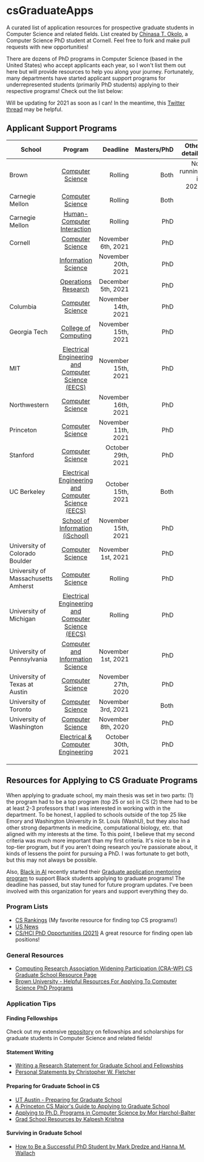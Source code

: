 # csGraduateApps
A curated list of application resources for prospective graduate students in Computer Science and related fields. List created by [Chinasa T. Okolo](http://www.chinasaokolo.com), a Computer Science PhD student at Cornell. Feel free to fork and make pull requests with new opportunities!

There are dozens of PhD programs in Computer Science (based in the United States) who accept applicants each year, so I won't list them out here but will provide resources to help you along your journey. Fortunately, many departments have started applicant support programs for underrepresented students (primarily PhD students) applying to their respective programs! Check out the list below:

Will be updating for 2021 as soon as I can! In the meantime, this [Twitter thread](https://twitter.com/jbhuang0604/status/1446981455683407873?s=20) may be helpful.

## Applicant Support Programs 
| School        | Program       | Deadline     | Masters/PhD  | Other details |
| ------------- |:-------------:| ------------:| ------------:| ------------:|
| Brown | [Computer Science](https://docs.google.com/forms/d/e/1FAIpQLScdG8AjMHfKAYmG8BqRBek6QffvZGUOTl9vgHnlClAUPZuOQw/viewform) | Rolling | Both | Not running in 2021 | 
| Carnegie Mellon | [Computer Science](https://www.cs.cmu.edu/gasp) | Rolling | Both |              | 
| Carnegie Mellon | [Human-Computer Interaction](https://docs.google.com/forms/d/e/1FAIpQLSeBMe-7vZ0cyofdJWmXkNMvNxx8J9uJp5FHhe0uK_OEZq0I1A/viewform) | Rolling  | PhD |              | 
| Cornell | [Computer Science](https://forms.gle/8SkBVSB6ntHH46yw6) | November 6th, 2021  | PhD |              |
|         | [Information Science](https://docs.google.com/forms/d/e/1FAIpQLSd4Rrsa7QYKS7V8B283gC0mpqqBALRSnCbIzr3SV9uLZHXqxw/viewform) | November 20th, 2021 | PhD |              |
|         | [Operations Research](https://forms.gle/FEBgiRyAqhPhEcGr9) | December 5th, 2021 | PhD |              |
| Columbia | [Computer Science](https://docs.google.com/forms/d/e/1FAIpQLSd3n1lI0mWuCkPX5wBVgOSx3JKzv12KFD4vn7XySUdcZnq38g/viewform) | November 14th, 2021 | PhD |              |
| Georgia Tech | [College of Computing](https://forms.office.com/pages/responsepage.aspx?id=u5ghSHuuJUuLem1_Mvqgg9xAot3THqRBplHR_fgRBB9UOTRaQ0hWNTVCNjlGTzE2TTIxTlZCTE5YWi4u) | November 15th, 2021 | PhD |              |
| MIT | [Electrical Engineering and Computer Science (EECS)](https://www.thrive-eecs.mit.edu/gaap) | November 15th, 2021 | PhD |              |
| Northwestern | [Computer Science](https://docs.google.com/forms/d/e/1FAIpQLScb1gexOTGCijOyujF5RJDBU7KXdYaYA8Dii2wXV2bv-TkjhQ/viewform) | November 16th, 2021 | PhD |              |
| Princeton | [Computer Science](https://docs.google.com/forms/d/e/1FAIpQLSfKre2DhYTb65Ma21y4xPWxThX9YFClTz9YTSY_885WCLw0dA/viewform) | November 11th, 2021 | PhD |              |
| Stanford | [Computer Science](https://docs.google.com/forms/d/e/1FAIpQLSfypKctOR5SIqm13jxmdLprqC9GUsEi-2ETWQtOKj-xkptveg) | October 29th, 2021 | PhD |              |
| UC Berkeley | [Electrical Engineering and Computer Science (EECS)](https://sites.google.com/berkeley.edu/eaaa/home) | October 15th, 2021 | Both |               |
|  | [School of Information (iSchool)](https://docs.google.com/forms/d/e/1FAIpQLSeGHXypnrBYIkJL2jsSbAHFqoEDUnZFlqQqqVCLafTL2w_8tw/closedform) | November 15th, 2021 | PhD |              | 
| University of Colorado Boulder | [Computer Science](https://www.colorado.edu/cs/admissions/graduate-admissions/how-apply) | November 1st, 2021 | PhD |              |
| University of Massachusetts Amherst | [Computer Science](https://paspumasscs.github.io) | Rolling | PhD |              |
| University of Michigan | [Electrical Engineering and Computer Science (EECS)](https://docs.google.com/forms/d/e/1FAIpQLSfgppaIsr1eMjVtqLuX1lFpmoYTAIBOsDj8reDfgEs8OPCrlg/viewform) | Rolling | PhD |              |
| University of Pennsylvania | [Computer and Information Science](https://docs.google.com/forms/d/1ds010dwWkV6ZFwUhhrB1-NWFZfHAOFV7ZcytIZ6JDew) | November 1st, 2021 | PhD |              |
| University of Texas at Austin | [Computer Science](https://www.cs.utexas.edu/graduate-program/prospective-students/applicationmentorship) | November 27th, 2020 | PhD |              |
| University of Toronto | [Computer Science](https://sites.google.com/view/torontogaap) | November 3rd, 2021 | Both |              |
| University of Washington | [Computer Science](https://www.ece.uw.edu/academics/grad/graduate-info-sessions/) | November 8th, 2020 | PhD |              |
|         | [Electrical & Computer Engineering](https://docs.google.com/forms/d/e/1FAIpQLSd4Rrsa7QYKS7V8B283gC0mpqqBALRSnCbIzr3SV9uLZHXqxw/viewform) | October 30th, 2021 | PhD |              |
|               |               |              |              |              |
|               |               |              |              |              |
|               |               |              |              |              |




## Resources for Applying to CS Graduate Programs
When applying to graduate school, my main thesis was set in two parts: (1) the program had to be a top program (top 25 or so) in CS (2) there had to be at least 2-3 professors that I was interested in working with in the department. To be honest, I applied to schools outside of the top 25 like Emory and Washington University in St. Louis (WashU), but they also had other strong departments in medicine, computational biology, etc. that aligned with my interests at the time. To this point, I believe that my second criteria was much more important than my first criteria. It's nice to be in a top-tier program, but if you aren't doing research you're passionate about, it kinds of lessens the point for pursuing a PhD. I was fortunate to get both, but this may not always be possible.

Also, [Black in AI](https://blackinai2020.vercel.app/) recently started their [Graduate application mentoring program](https://blackinai.github.io/post/academic_programs/) to support Black students applying to graduate programs! The deadline has passed, but stay tuned for future program updates. I've been involved with this organization for years and support everything they do.

### Program Lists
* [CS Rankings](http://csrankings.org/#/index?all) (My favorite resource for finding top CS programs!)
* [US News](https://www.usnews.com/best-graduate-schools/top-science-schools/computer-science-rankings) 
* [CS/HCI PhD Opportunities (2021)](http://www.andrewkuz.net/hci-opportunities-2021.html) A great resource for finding open lab positions!

### General Resources 
* [Computing Research Association Widening Participation (CRA-WP) CS Graduate School Resource Page](https://cra.org/cra-wp/resourcelibrary/?fwp_audience=undergrad-students&fwp_goal=graduate-school) 
* [Brown University - Helpful Resources For Applying To Computer Science PhD Programs](https://cs.brown.edu/degrees/doctoral/applications/helpful-resources-applying-computer-science-phd-programs/)

### Application Tips

#### Finding Fellowships
Check out my extensive [repository](https://github.com/chinasaokolo/csGraduateFellowships) on fellowships and scholarships for graduate students in Computer Science and related fields!

#### Statement Writing
* [Writing a Research Statement for Graduate School and Fellowships](https://h2r.cs.brown.edu/writing-a-research-statement-for-graduate-school-and-fellowships/)
* [Personal Statements by Christopher W. Fletcher](http://cwfletcher.net/Pages/SoP.php)

#### Preparing for Graduate School in CS
* [UT Austin - Preparing for Graduate School](https://www.cs.utexas.edu/undergraduate-program/academics/advising/preparing-graduate-school)
* [A Princeton CS Major's Guide to Applying to Graduate School](https://www.cs.princeton.edu/academics/ugradpgm/gsg)
* [Applying to Ph.D. Programs in Computer Science by Mor Harchol-Balter](https://www.cs.cmu.edu/~harchol/gradschooltalk.pdf)
* [Grad School Resources by Kalpesh Krishna](https://martiansideofthemoon.github.io/2018/05/29/grad-resources.html)

#### Surviving in Graduate School
* [How to Be a Successful PhD Student by Mark Dredze and Hanna M. Wallach](http://www.cs.jhu.edu/~mdredze/publications/HowtoBeaSuccessfulPhDStudent.pdf)


